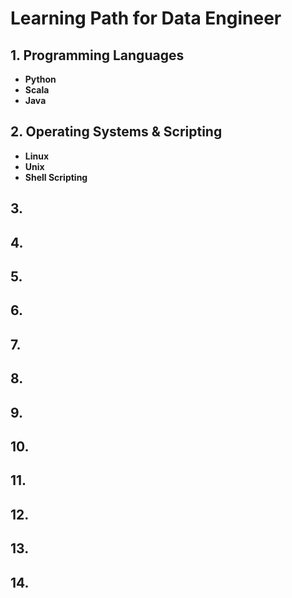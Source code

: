 <h1>Learning Path for Data Engineer</h1>

<h2>1. Programming Languages</h2>

- <b>Python</b> 
- <b>Scala</b>
- <b>Java</b>

<h2>2. Operating Systems & Scripting</h2>

- <b>Linux</b> 
- <b>Unix</b>
- <b>Shell Scripting</b>

<h2>3. </h2>
<h2>4. </h2>
<h2>5. </h2>
<h2>6. </h2>
<h2>7. </h2>
<h2>8. </h2>
<h2>9. </h2>
<h2>10. </h2>
<h2>11. </h2>
<h2>12. </h2>
<h2>13. </h2>
<h2>14. </h2>
